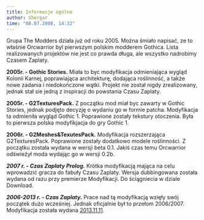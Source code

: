 ```yaml
---
title: Informacje ogólne
author: Shergar
time: "08.07.2008, 14:32"
---
```


Grupa The Modders działa już od roku 2005.
Można śmiało napisać, ze to właśnie Orcwarrior byl pierwszym polskim modderem Gothica. 
Lista realizowanych projektów nie jest co prawda długa, ale wszystko nadrobimy Czasem Zaplaty.

**2005r. - Gothic Stories.**
Miała to byc modyfikacja odmieniająca wygląd Kolonii Karnej, poprawiająca architekturę, dodająca roślinność, a także nowe zadania i niedokończone wątki. 
Projekt nie został nigdy zrealizowany, jednak stał sie jedną z inspiracji do powstania Czasu Zaplaty.

**2005r. - G2TexturesPack.**
Z początku mod miał byc zawarty w Gothic Stories, jednak podjęto decyzję o wydaniu go w formie patcha. 
Modyfikacja ta odmieniła wygląd Gothic 1. 
Poprawione zostały tekstury otoczenia. 
Była to pierwsza polska modyfikjacja do gry Gothic 1.

**2006r. - G2Meshes&TexutesPack.**
Modyfikacja rozszerzająca G2TexturesPack. 
Poprawione zostały dodatkowo modele roślinności. 
Z początku została wydana w wersji beta 0.1.
Jakiś czas temu Orcwarrior odświeźył moda wydając go w wersji 0.2b.

***2007 r. - Czas Zaplaty Prolog.***
Krótka modyfikacją mająca na celu wprowadzić gracza do fabuły Czasu Zaplaty. 
Wersja dubbingowana została wydana od razu przy premierze Modyfikacji. 
Do ściągniecia w dziale Download.

***2006-2013 r. - Czas Zaplaty.***
Prace nad tą modyfikacją wzięły swój początek dużo wcześniej. 
Jednak oficjalnie był to przełom 2006/2007. 
Modyfikacja została wydana [2013.11.11](https://themodders.org/index.php?topic=20904.0).